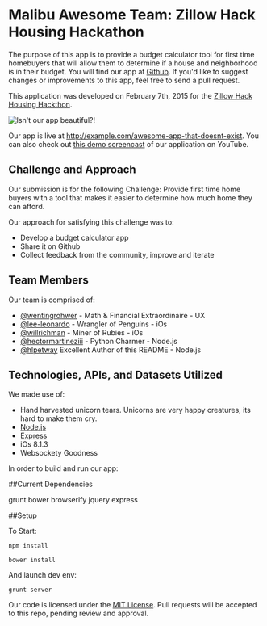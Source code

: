 
# Malibu Awesome Team: Zillow Hack Housing Hackathon

The purpose of this app is to provide a budget calculator tool for first time homebuyers that will allow them to determine if a house and neighborhood is in their budget. You will find our app at [Github](https://github.com/Malibu-Awesome). If you'd like to suggest changes or improvements to this app, feel free to send a pull request.

This application was developed on February 7th, 2015 for the [Zillow Hack Housing Hackthon](http://investors.zillow.com/releasedetail.cfm?ReleaseID=892685).

![Isn't our app beautiful?!](http://slaw.me/blog/wp-content/uploads/2011/12/kitten.jpg)

Our app is live at http://example.com/awesome-app-that-doesnt-exist. You can also check out [this demo screencast](https://www.youtube.com/watch?v=dQw4w9WgXcQ) of our application on YouTube.

## Challenge and Approach

Our submission is for the following Challenge: 
Provide first time home buyers with a tool that makes it easier to determine how much home they can afford.

Our approach for satisfying this challenge was to:

- Develop a budget calculator app
- Share it on Github
- Collect feedback from the community, improve and iterate

## Team Members

Our team is comprised of:

- [@wentingrohwer](https://github.com/wentingrohwer) - Math & Financial Extraordinaire - UX
- [@lee-leonardo](https://github.com/lee-leonardo) - Wrangler of Penguins - iOs
- [@willrichman](https://github.com/willrichman) - Miner of Rubies - iOs
- [@hectormartineziii](https://github.com/hectormartineziii) - Python Charmer - Node.js
- [@hlpetway](https://github.com/hlpetway) Excellent Author of this README - Node.js

## Technologies, APIs, and Datasets Utilized

We made use of:

- Hand harvested unicorn tears. Unicorns are very happy creatures, its hard to make them cry.
- [Node.js](http://nodejs.org/)
- [Express](http://expressjs.com/)
- iOs 8.1.3
- Websockety Goodness

In order to build and run our app:

##Current Dependencies

grunt
bower
browserify
jquery
express

##Setup

To Start:

```npm install```


```bower install```

And launch dev env:

```grunt server```

Our code is licensed under the [MIT License](LICENSE.md). Pull requests will be accepted to this repo, pending review and approval.
